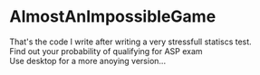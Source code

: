 # AlmostAnImpossibleGame
That's the code I write after writing a very stressfull statiscs test.
<br>Find out your probability of qualifying for ASP exam
<br>Use desktop for a  more anoying version...
